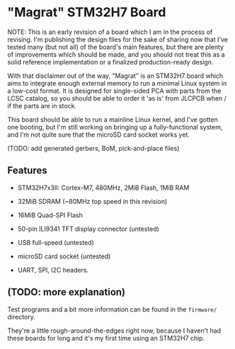 # "Magrat" STM32H7 Board

NOTE: This is an early revision of a board which I am in the process of revising. I'm publishing the design files for the sake of sharing now that I've tested many (but not all) of the board's main features, but there are plenty of improvements which should be made, and you should not treat this as a solid reference implementation or a finalized production-ready design.

With that disclaimer out of the way, "Magrat" is an STM32H7 board which aims to integrate enough external memory to run a minimal Linux system in a low-cost format. It is designed for single-sided PCA with parts from the LCSC catalog, so you should be able to order it 'as is' from JLCPCB when / if the parts are in stock.

This board should be able to run a mainline Linux kernel, and I've gotten one booting, but I'm still working on bringing up a fully-functional system, and I'm not quite sure that the microSD card socket works yet.

(TODO: add generated gerbers, BoM, pick-and-place files)

## Features

* STM32H7x3II: Cortex-M7, 480MHz, 2MiB Flash, 1MiB RAM

* 32MiB SDRAM (~80MHz top speed in this revision)

* 16MiB Quad-SPI Flash

* 50-pin ILI9341 TFT display connector (untested)

* USB full-speed (untested)

* microSD card socket (untested)

* UART, SPI, I2C headers.

## (TODO: more explanation)

Test programs and a bit more information can be found in the `firmware/` directory.

They're a little rough-around-the-edges right now, because I haven't had these boards for long and it's my first time using an STM32H7 chip.
